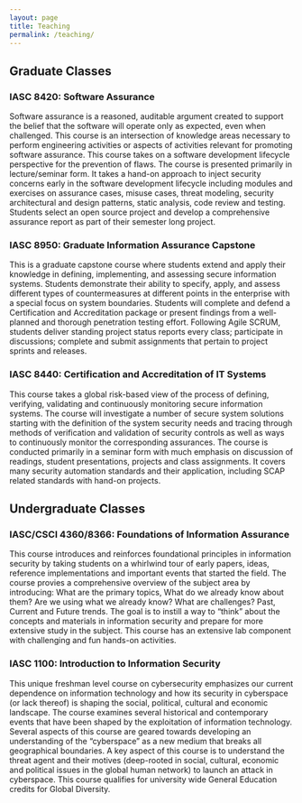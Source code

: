 ```yaml
---
layout: page
title: Teaching
permalink: /teaching/
---
```


## Graduate Classes

### IASC 8420: Software Assurance
Software assurance is a reasoned, auditable argument created to support the belief that the software will operate only as expected, even when challenged. This course is an intersection of knowledge areas necessary to perform engineering activities or aspects of activities relevant for promoting software assurance. This course takes on a software development lifecycle perspective for the prevention of flaws. The course is presented primarily in lecture/seminar form. It takes a hand-on approach to inject security concerns early in the software development lifecycle including modules and exercises on assurance cases, misuse cases, threat modeling, security architectural and design patterns, static analysis, code review and testing. Students select an open source project and develop a comprehensive assurance report as part of their semester long project.

### IASC 8950: Graduate Information Assurance Capstone
This is a graduate capstone course where students extend and apply their knowledge in defining, implementing, and assessing secure information systems. Students demonstrate their ability to specify, apply, and assess different types of countermeasures at different points in the enterprise with a special focus on system boundaries. Students will complete and defend a Certification and Accreditation package or present findings from a well-planned and thorough penetration testing effort. Following Agile SCRUM, students deliver standing project status reports every class; participate in discussions; complete and submit assignments that pertain to project sprints and releases.

### IASC 8440: Certification and Accreditation of IT Systems
This course takes a global risk-based view of the process of defining, verifying, validating and continuously monitoring secure information systems. The course will investigate a number of secure system solutions starting with the definition of the system security needs and tracing through methods of verification and validation of security controls as well as ways to continuously monitor the corresponding assurances. The course is conducted primarily in a seminar form with much emphasis on discussion of readings, student presentations, projects and class assignments. It covers many security automation standards and their application, including SCAP related standards with hand-on projects.

## Undergraduate Classes
### IASC/CSCI 4360/8366: Foundations of Information Assurance
This course introduces and reinforces foundational principles in information security by taking students on a whirlwind tour of early papers, ideas, reference implementations and important events that started the field. The course provies a comprehensive overview of the subject area by introducing: What are the primary topics, What do we already know about them? Are we using what we already know? What are challenges? Past, Current and Future trends. The goal is to instill a way to “think” about the concepts and materials in information security and prepare for more extensive study in the subject. This course has an extensive lab component with challenging and fun hands-on activities.

### IASC 1100: Introduction to Information Security
This unique freshman level course on cybersecurity emphasizes our current dependence on information technology and how its security in cyberspace (or lack thereof) is shaping the social, political, cultural and economic landscape. The course examines several historical and contemporary events that have been shaped by the exploitation of information technology. Several aspects of this course are geared towards developing an understanding of the “cyberspace” as a new medium that breaks all geographical boundaries. A key aspect of this course is to understand the threat agent and their motives (deep-rooted in social, cultural, economic and political issues in the global human network) to launch an attack in cyberspace. This course qualifies for university wide General Education credits for Global Diversity.
